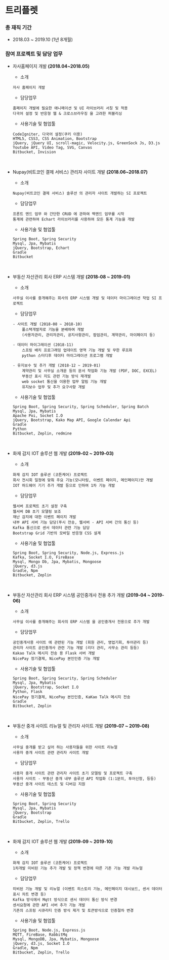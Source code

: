 # 트리플렛 

### 총 재직 기간
- 2018.03 ~ 2019.10 (1년 8개월)

### 참여 프로젝트 및 담당 업무

- 자사홈페이지 개발 **(2018.04~2018.05)**
    <br>
    - 소개
    ```
    자사 홈페이지 개발 
    ```
    - 담당업무
    ```
    홈페이지 개발에 필요한 애니메이션 및 UI 라이브러리 서칭 및 적용
    다국어 설정 및 반응형 웹 & 크로스브라우징 을 고려한 퍼블리싱
    ```
    - 사용기술 및 협업툴
    ```
    CodeIgniter, 다국어 설정(쿠키 이용)
    HTML5, CSS3, CSS Animation, Bootstrap
    jQuery, jQuery UI, scroll-magic, Velocity.js, GreenSock Js, D3.js
    Youtube API, Video Tag, SVG, Canvas
    Bitbucket, Invision
    ```
    <br>

- Nupay(비트코인 결제 서비스) 관리자 사이트 개발 **(2018.06~2018.07)**
    <br>
    - 소개
    ```
    Nupay(비트코인 결제 서비스) 솔루션 의 관리자 사이트 개발하는 SI 프로젝트
    ```
    - 담당업무
    ```
    프론트 엔드 업무 와 간단한 CRUD 에 관하여 백엔드 업무를 시작
    통계에 관련하여 Echart 라이브러리를 사용하여 모든 통계 기능을 개발
    ```
    - 사용기술 및 협업툴
    ```
    Spring Boot, Spring Security
    Mysql, Jpa, Mybatis
    jQuery, Bootstrap, Echart
    Gradle
    Bitbucket
    ```
    <br>

- 부동산 자산관리 회사 ERP 시스템 개발 **(2018-08 ~ 2019-01)**
    <br>
    - 소개
    ```
    사무실 이사를 중개해주는 회사의 ERP 시스템 개발 및 데이터 마이그레이션 작업 SI 프로젝트
    ```
    - 담당업무
    ```
    - 사이트 개발 (2018-08 ~ 2018-10)
        풀스택개발자로 기능을 분배하여 개발
        (사용자관리, 관리자관리, 공지사항관리, 팝업관리, 계약관리, 마이페이지 등)

    - 데이터 마이그레이션 (2018-11)
        스프링 배치 프로그래밍 업데이트 영역 기능 개발 및 무한 루프화
        python 스터디후 데이터 마이그레이션 프로그램 개발

    - 유지보수 및 추가 개발 (2018-12 ~ 2019-01)
        계약관리 및 사무실 소개문 등의 문서 작업화 기능 개발 (PDF, DOC, EXCEL)
        부동산 표시 지도 관련 기능 방식 재개발
        web socket 통신을 이용한 업무 알림 기능 개발
        유지보수 업무 및 추가 요구사항 개발
    ```
    - 사용기술 및 협업툴
    ```
    Spring Boot, Spring Security, Spring Scheduler, Spring Batch
    Mysql, Jpa, Mybatis
    Apache Poi, Socket I.O
    jQuery, Bootstrap, Kako Map API, Google Calendar Api
    Gradle
    Python
    Bitbucket, Zeplin, redmine
    ```
    <br>

- 화재 감지 IOT 솔루션 웹 개발 **(2019-02 ~ 2019-03)**
    <br>
    - 소개
    ```
    화재 감지 IOT 솔루션 (코튼케어) 프로젝트
    회사 전시회 일정에 맞춰 주요 기능(모니터링, 이벤트 페이지, 메인페이지)만 개발
    IOT 하드웨어 기기 추가 개발 등으로 인하여 1차 기능 개발
    ```
    - 담당업무
    ```
    웹서버 프로젝트 초기 설정 구축
    웹서버 DB 초기 모델링 보조
    재난 감지에 대한 이벤트 페이지 개발
    내부 API 서버 기능 담당(푸시 전송, 웹서버 - API 서버 간의 통신 등)
    Kafka 통신으로 센서 데이터 관련 기능 담당
    Bootstrap Grid 기반의 모바일 반응형 CSS 설계
    ```
    - 사용기술 및 협업툴
    ```
    Spring Boot, Spring Security, Node.js, Express.js
    Kafka, Socket I.O, FireBase
    Mysql, Mongo Db, Jpa, Mybatis, Mongoose
    jQuery, d3.js
    Gradle, Npm
    Bitbucket, Zeplin
    ```
    <br>

- 부동산 자산관리 회사 ERP 시스템 공인중개사 전용 추가 개발 **(2019-04 ~ 2019-06)**
    <br>
    - 소개
    ```
    사무실 이사를 중개해주는 회사의 ERP 시스템 을 공인중개사 전용으로 추가 개발
    ```
    - 담당업무
    ```
    공인중개사용 사이트 에 관련된 기능 개발 (회원 관리, 영업기회, 투어관리 등)
    관리자 사이트 공인중개사 관련 기능 개발 (리더 관리, 사무소 관리 등등)
    Kakao Talk 메시지 전송 용 Flask 서버 개발
    NicePay 정기결제, NicePay 본인인증 기능 개발
    ```
    - 사용기술 및 협업툴
    ```
    Spring Boot, Spring Security, Spring Scheduler
    Mysql, Jpa, Mybatis
    jQuery, Bootstrap, Socket I.O
    Python, Flask
    NicePay 정기결제, NicePay 본인인증, KaKao Talk 메시지 전송
    Gradle
    Bitbucket, Zeplin
    ```
    <br>

- 부동산 중개 사이트 리뉴얼 및 관리자 사이트 개발 **(2019-07 ~ 2019-08)**
    <br>
    - 소개
    ```
    사무실 중개를 받고 싶어 하는 사용자들을 위한 사이트 리뉴얼 
    사용자 중개 사이트 관련 관리자 사이트 개발
    ```
    - 담당업무
    ```
    사용자 중개 사이트 관련 관리자 사이트 초기 모델링 및 프로젝트 구축
    사용자 사이트 - 부동산 중개 내부 솔루션 API 작업화 (1:1문의, 투어신청, 등등)
    부동산 중개 사이트 테스트 및 디버깅 지원
    ```
    - 사용기술 및 협업툴
    ```
    Spring Boot, Spring Security
    Mysql, Jpa, Mybatis
    jQuery, Bootstrap
    Gradle
    Bitbucket, Zeplin, Trello
    ```
    <br>

- 화재 감지 IOT 솔루션 웹 개발 **(2019-09 ~ 2019-10)**
    <br>
    - 소개
    ```
    화재 감지 IOT 솔루션 (코튼케어) 프로젝트
    1차개발 미비된 기능 추가 개발 및 정책 변경에 따른 기존 기능 개발 리뉴얼
    ```
    - 담당업무
    ```
    미비된 기능 개발 및 리뉴얼 (이벤트 히스토리 기능, 메인페이지 대시보드, 센서 데이터 표시 차트 변경 등)
    Kafka 방식에서 Mqtt 방식으로 센서 데이터 통신 방식 변경
    센서요청에 관한 API 서버 추가 기능 개발
    기존의 스프링 시큐리티 인증 방식 제거 및 토큰방식으로 인증절차 변경
    ```
    - 사용기술 및 협업툴
    ```
    Spring Boot, Node.js, Express.js
    MQTT, FireBase, RabbitMq
    Mysql, MongoDB, Jpa, Mybatis, Mongoose
    jQuery, d3.js, Socket I.O
    Gradle, Npm
    Bitbucket, Zeplin, Trello
    ```